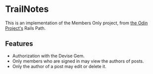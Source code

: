 # TrailNotes

This is an implementation of the Members Only project, from [the Odin Project's](https://theodinproject.com) Rails Path. 

## Features

- Authorization with the Devise Gem.
- Only members who are signed in may view the authors of posts. 
- Only the author of a post may edit or delete it. 
